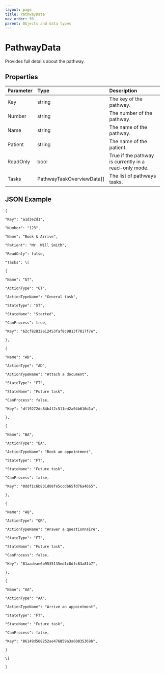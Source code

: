 ```yaml
---
layout: page
title: PathwayData
nav_order: 50
parent: Objects and data types
---
```


# PathwayData

Provides full details about the pathway.

## Properties

| Parameter | Type   | Description                                                 |
|:----------|:-------|:------------------------------------------------------------|
| Key | string | The key of the pathway. |
| Number | string | The number of the pathway. |
| Name | string | The name of the pathway. |
| Patient | string | The name of the patient. |
| ReadOnly | bool | True if the pathway is currently in a read-only mode. |
| Tasks | PathwayTaskOverviewData\[\] | The list of pathways tasks. |

## JSON Example

```
{

"Key": "a1d3e2d1",

"Number": "123",

"Name": "Book & Arrive",

"Patient": "Mr. Will Smith",

"ReadOnly": false,

"Tasks": \[

{

"Name": "GT",

"ActionType": "GT",

"ActionTypeName": "General task",

"StateType": "ST",

"StateName": "Started",

"CanProcess": true,

"Key": "62cf82832e12453faf8c9813f7817f7e",

},

{

"Name": "AD",

"ActionType": "AD",

"ActionTypeName": "Attach a document",

"StateType": "FT",

"StateName": "Future task",

"CanProcess": false,

"Key": "df19272dc84b4f2c511ed2a04b616d1a",

},

{

"Name": "BA",

"ActionType": "BA",

"ActionTypeName": "Book an appointment",

"StateType": "FT",

"StateName": "Future task",

"CanProcess": false,

"Key": "0ddf1c6b831d08fe5ccdb65fd76a4665",

},

{

"Name": "AQ",

"ActionType": "QR",

"ActionTypeName": "Answer a questionnaire",

"StateType": "FT",

"StateName": "Future task",

"CanProcess": false,

"Key": "81aadeae6b9535135ed1c8dfc83a81b7",

},

{

"Name": "AA",

"ActionType": "AA",

"ActionTypeName": "Arrive an appointment",

"StateType": "FT",

"StateName": "Future task",

"CanProcess": false,

"Key": "86149d568252ae476859a3a60835369b",

}

\]

}
```
